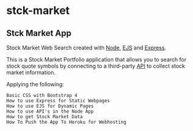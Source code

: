 # stck-market

## Stck Market App

Stock Market Web Search created with [Node](https://nodejs.org/en/), [EJS](https://ejs.co/) and [Express](https://expressjs.com/).

This is a Stock Market Portfolio application that allows you to search for stock quote symbols by connecting to a third-party [API](https://iexcloud.io/) to collect stock market information.

Applying the following:

    Basic CSS with Bootstrap 4
    How to use Express for Static Webpages
    How to use EJS for Dynamic Pages
    How to use API's in the Node App
    How to get Stock Market Data
    How To Push the App To Heroku for Webhosting

